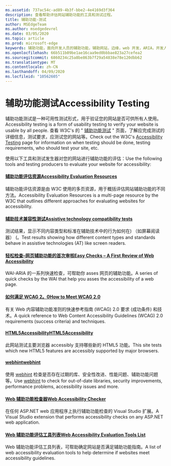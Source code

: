 ```yaml
---
ms.assetid: 737ac54c-ad89-4b3f-bbe2-4e4169d3f364
description: 查看帮助评估网站辅助功能的工具和测试过程。
title: 辅助功能-测试
author: MSEdgeTeam
ms.author: msedgedevrel
ms.date: 03/05/2020
ms.topic: article
ms.prod: microsoft-edge
keywords: 辅助功能，面向开发人员的辅助功能，辅助网站，边缘，web 开发，ARIA，开发人员，UIA，UI 自动化
ms.openlocfilehash: 66b511b09be1ae16caa9ed0bbbae823a27cefea2
ms.sourcegitcommit: 6860234c25a8be863b7f29a54838e78e120dbb62
ms.translationtype: MT
ms.contentlocale: zh-CN
ms.lasthandoff: 04/09/2020
ms.locfileid: "10562605"
---
```

# <span data-ttu-id="8d3d0-104">辅助功能测试</span><span class="sxs-lookup"><span data-stu-id="8d3d0-104">Accessibility Testing</span></span>
<span data-ttu-id="8d3d0-105">辅助功能测试是一种可用性测试形式，用于验证您的网站是否可供所有人使用。</span><span class="sxs-lookup"><span data-stu-id="8d3d0-105">Accessibility testing is a form of usability testing to verify your website is usable by all people.</span></span> <span data-ttu-id="8d3d0-106">查看 W3C's 的 " [辅助功能测试](https://www.w3.org/wiki/Accessibility_testing) " 页面，了解应完成测试的详细信息，测试要求，应测试您的网站等。</span><span class="sxs-lookup"><span data-stu-id="8d3d0-106">Check out the W3C's [Accessibility Testing](https://www.w3.org/wiki/Accessibility_testing) page for information on when testing should be done, testing requirements, who should test your site, etc.</span></span>

<span data-ttu-id="8d3d0-107">使用以下工具和测试发生器对您的网站进行辅助功能的评估：</span><span class="sxs-lookup"><span data-stu-id="8d3d0-107">Use the following tools and testing producers to evaluate your website for accessibility:</span></span>

#### [<span data-ttu-id="8d3d0-108">辅助功能评估资源</span><span class="sxs-lookup"><span data-stu-id="8d3d0-108">Accessibility Evaluation Resources</span></span>](https://www.w3.org/WAI/eval/Overview.html)
<span data-ttu-id="8d3d0-109">辅助功能评估资源是由 W3C 使用的多页资源，用于概括评估网站辅助功能的不同方法。</span><span class="sxs-lookup"><span data-stu-id="8d3d0-109">Accessibility Evaluation Resources is a multi-page resource by the W3C that outlines different approaches for evaluating websites for accessibility.</span></span>

#### [<span data-ttu-id="8d3d0-110">辅助技术兼容性测试</span><span class="sxs-lookup"><span data-stu-id="8d3d0-110">Assistive technology compatibility tests</span></span>](http://www.powermapper.com/tests/)
<span data-ttu-id="8d3d0-111">测试结果，显示不同内容类型和标准在辅助技术中的行为如何在) （如屏幕阅读器） (。</span><span class="sxs-lookup"><span data-stu-id="8d3d0-111">Test results showing how different content types and standards behave in assistive technologies (AT) like screen readers.</span></span>

#### [<span data-ttu-id="8d3d0-112">轻松检查–网页辅助功能的首次审核</span><span class="sxs-lookup"><span data-stu-id="8d3d0-112">Easy Checks – A First Review of Web Accessibility</span></span>](https://www.w3.org/WAI/eval/preliminary.html)
<span data-ttu-id="8d3d0-113">WAI-ARIA 的一系列快速检查，可帮助你 asses 网页的辅助功能。</span><span class="sxs-lookup"><span data-stu-id="8d3d0-113">A series of quick checks by the WAI that help you asses the accessibility of a web page.</span></span>

#### [<span data-ttu-id="8d3d0-114">如何满足 WCAG 2。0</span><span class="sxs-lookup"><span data-stu-id="8d3d0-114">How to Meet WCAG 2.0</span></span>](https://www.w3.org/WAI/WCAG20/quickref/)
<span data-ttu-id="8d3d0-115">有关 Web 内容辅助功能准则的快速参考指南 (WCAG) 2.0 要求 (成功条件) 和技术。</span><span class="sxs-lookup"><span data-stu-id="8d3d0-115">A quick reference to Web Content Accessibility Guidelines (WCAG) 2.0 requirements (success criteria) and techniques.</span></span>

#### [<span data-ttu-id="8d3d0-116">HTML5Accessibility</span><span class="sxs-lookup"><span data-stu-id="8d3d0-116">HTML5Accessibility</span></span>](https://html5accessibility.com)
<span data-ttu-id="8d3d0-117">此网站测试主要浏览器 accessibly 支持哪些新的 HTML5 功能。</span><span class="sxs-lookup"><span data-stu-id="8d3d0-117">This site tests which new HTML5 features are accessibly supported by major browsers.</span></span> 

#### [<span data-ttu-id="8d3d0-118">webhint</span><span class="sxs-lookup"><span data-stu-id="8d3d0-118">webhint</span></span>](https://webhint.io/)
<span data-ttu-id="8d3d0-119">使用 [webhint](https://webhint.io/) 检查是否存在过期的库、安全性改进、性能问题、辅助功能问题等。</span><span class="sxs-lookup"><span data-stu-id="8d3d0-119">Use [webhint](https://webhint.io/) to check for out-of-date libraries, security improvements, performance problems, accessibility issues and more.</span></span>

#### [<span data-ttu-id="8d3d0-120">Web 辅助功能检查器</span><span class="sxs-lookup"><span data-stu-id="8d3d0-120">Web Accessibility Checker</span></span>](https://visualstudiogallery.msdn.microsoft.com/3aabefab-1681-4fea-8f95-6a62e2f0f1ec)
<span data-ttu-id="8d3d0-121">在任何 ASP.NET web 应用程序上执行辅助功能检查的 Visual Studio 扩展。</span><span class="sxs-lookup"><span data-stu-id="8d3d0-121">A Visual Studio extension that performs accessibility checks on any ASP.NET web application.</span></span>

#### [<span data-ttu-id="8d3d0-122">Web 辅助功能评估工具列表</span><span class="sxs-lookup"><span data-stu-id="8d3d0-122">Web Accessibility Evaluation Tools List</span></span>](https://www.w3.org/WAI/ER/tools/index.html)
<span data-ttu-id="8d3d0-123">Web 辅助功能评估工具列表，可帮助确定网站是否满足辅助功能指南。</span><span class="sxs-lookup"><span data-stu-id="8d3d0-123">A list of web accessibility evaluation tools to help determine if websites meet accessibility guidelines.</span></span>
